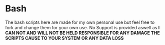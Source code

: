 # Bash
The bash scripts here are made for my own personal use but feel free to fork and change them for your own use.
No Support is provided aswell as **I CAN NOT AND WILL NOT BE HELD RESPONSIBLE FOR ANY DAMAGE THE SCRIPTS CAUSE TO YOUR SYSTEM OR ANY DATA LOSS** 

